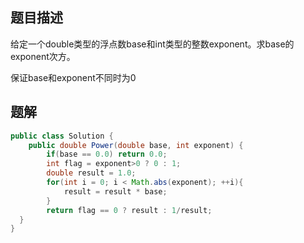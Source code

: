 ## 题目描述

给定一个double类型的浮点数base和int类型的整数exponent。求base的exponent次方。

保证base和exponent不同时为0

## 题解

```java
public class Solution {
    public double Power(double base, int exponent) {
        if(base == 0.0) return 0.0;
        int flag = exponent>0 ? 0 : 1;
        double result = 1.0;
        for(int i = 0; i < Math.abs(exponent); ++i){
            result = result * base;
        }
        return flag == 0 ? result : 1/result;
  }
}
```


